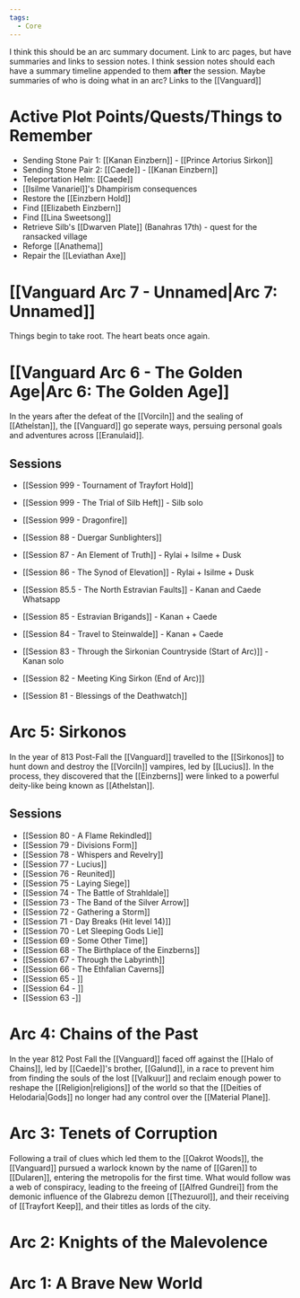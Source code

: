 ```yaml
---
tags:
  - Core
---
```

I think this should be an arc summary document. Link to arc pages, but have summaries and links to session notes. I think session notes should each have a summary timeline appended to them **after** the session. Maybe summaries of who is doing what in an arc? Links to the [[Vanguard]]
# Active Plot Points/Quests/Things to Remember
- Sending Stone Pair 1: [[Kanan Einzbern]] - [[Prince Artorius Sirkon]]
- Sending Stone Pair 2: [[Caede]] - [[Kanan Einzbern]]
- Teleportation Helm: [[Caede]]
- [[Isilme Vanariel]]'s Dhampirism consequences
- Restore the [[Einzbern Hold]]
- Find [[Elizabeth Einzbern]]
- Find [[Lina Sweetsong]]
- Retrieve Silb's [[Dwarven Plate]] (Banahras 17th) - quest for the ransacked village
- Reforge [[Anathema]]
- Repair the [[Leviathan Axe]]

# [[Vanguard Arc 7 - Unnamed|Arc 7: Unnamed]]
Things begin to take root. The heart beats once again.


# [[Vanguard Arc 6 - The Golden Age|Arc 6: The Golden Age]]
In the years after the defeat of the [[Vorciln]] and the sealing of [[Athelstan]], the [[Vanguard]] go seperate ways, persuing personal goals and adventures across [[Eranulaid]].

## Sessions
- [[Session 999 - Tournament of Trayfort Hold]]
- [[Session 999 - The Trial of Silb Heft]] - Silb solo
- [[Session 999 - Dragonfire]]

- [[Session 88 - Duergar Sunblighters]]
- [[Session 87 - An Element of Truth]] - Rylai + Isilme + Dusk
- [[Session 86 - The Synod of Elevation]] - Rylai + Isilme + Dusk
- [[Session 85.5 - The North Estravian Faults]] - Kanan and Caede Whatsapp
- [[Session 85 - Estravian Brigands]] - Kanan + Caede
- [[Session 84 - Travel to Steinwalde]] - Kanan + Caede
- [[Session 83 - Through the Sirkonian Countryside (Start of Arc)]] - Kanan solo
- [[Session 82 - Meeting King Sirkon (End of Arc)]]
- [[Session 81 - Blessings of the Deathwatch]]

# Arc 5: Sirkonos
In the year of 813 Post-Fall the [[Vanguard]] travelled to the [[Sirkonos]] to hunt down and destroy the [[Vorciln]] vampires, led by [[Lucius]]. In the process, they discovered that the [[Einzberns]] were linked to a powerful deity-like being known as [[Athelstan]].
## Sessions
- [[Session 80 - A Flame Rekindled]]
- [[Session 79 - Divisions Form]]
- [[Session 78 - Whispers and Revelry]]
- [[Session 77 - Lucius]]
- [[Session 76 - Reunited]]
- [[Session 75 - Laying Siege]]
- [[Session 74 - The Battle of Strahldale]]
- [[Session 73 - The Band of the Silver Arrow]]
- [[Session 72 - Gathering a Storm]]
- [[Session 71 - Day Breaks (Hit level 14)]]
- [[Session 70 - Let Sleeping Gods Lie]]
- [[Session 69 - Some Other Time]]
- [[Session 68 - The Birthplace of the Einzberns]]
- [[Session 67 - Through the Labyrinth]]
- [[Session 66 - The Ethfalian Caverns]]
- [[Session 65 - ]]
- [[Session 64 - ]]
- [[Session 63 -]]
# Arc 4: Chains of the Past
In the year 812 Post Fall the [[Vanguard]] faced off against the [[Halo of Chains]], led by [[Caede]]'s brother, [[Galund]], in a race to prevent him from finding the souls of the lost [[Valkuur]] and reclaim enough power to reshape the [[Religion|religions]] of the world so that the [[Deities of Helodaria|Gods]] no longer had any control over the [[Material Plane]].

# Arc 3: Tenets of Corruption
Following a trail of clues which led them to the [[Oakrot Woods]], the [[Vanguard]] pursued a warlock known by the name of [[Garen]] to [[Dularen]], entering the metropolis for the first time. What would follow was a web of conspiracy, leading to the freeing of [[Alfred Gundrei]] from the demonic influence of the Glabrezu demon [[Thezuurol]], and their receiving of [[Trayfort Keep]], and their titles as lords of the city.
# Arc 2: Knights of the Malevolence
# Arc 1: A Brave New World
